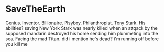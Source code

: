 # SaveTheEarth
Genius. Inventor. Billionaire. Plsyboy. Philanthropist.
Tony Stark.
His abilities?
saving New York
Stark was nearly killed when an attqack by the supposed mandarin destroyed his home sending him plummeting into the sea.
Facing the mad Titan.
did i mention he's dead?
i'm running off before you kill me
